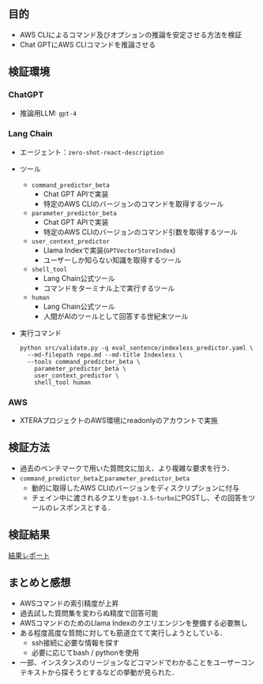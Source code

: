 ## 目的
- AWS CLIによるコマンド及びオプションの推論を安定させる方法を検証
- Chat GPTにAWS CLIコマンドを推論させる

## 検証環境
### ChatGPT
* 推論用LLM: `gpt-4`

### Lang Chain
* エージェント：`zero-shot-react-description`
* ツール
  - `command_predictor_beta`
    * Chat GPT APIで実装
    * 特定のAWS CLIのバージョンのコマンドを取得するツール
  - `parameter_predictor_beta`
    * Chat GPT APIで実装
    * 特定のAWS CLIのバージョンのコマンド引数を取得するツール
  - `user_context_predictor`
    * Llama Indexで実装(`GPTVectorStoreIndex`)
    * ユーザーしか知らない知識を取得するツール
  - `shell_tool`
    * Lang Chain公式ツール
    * コマンドをターミナル上で実行するツール
  - `human`
    * Lang Chain公式ツール
    * 人間がAIのツールとして回答する世紀末ツール

* 実行コマンド
  ```
  python src/validate.py -q eval_sentence/indexless_predictor.yaml \
    --md-filepath repo.md --md-title Indexless \
    --tools command_predictor_beta \
      parameter_predictor_beta \
      user_context_predictor \
      shell_tool human
  ```

### AWS
* XTERAプロジェクトのAWS環境にreadonlyのアカウントで実施

## 検証方法
* 過去のベンチマークで用いた質問文に加え、より複雑な要求を行う．
* `command_predictor_beta`と`parameter_predictor_beta`
  - 動的に取得したAWS CLIのバージョンをディスクリプションに付与
  - チェイン中に渡されるクエリを`gpt-3.5-turbo`にPOSTし、その回答をツールのレスポンスとする．

## 検証結果
[結果レポート](./results/indexless.md)

## まとめと感想
* AWSコマンドの索引精度が上昇
* 過去試した質問集を変わらぬ精度で回答可能
* AWSコマンドのためのLlama Indexのクエリエンジンを整備する必要無し
* ある程度高度な質問に対しても筋道立てて実行しようとしている．
  - ssh接続に必要な情報を探す
  - 必要に応じてbash / pythonを使用
* 一部、インスタンスのリージョンなどコマンドでわかることをユーザーコンテキストから探そうとするなどの挙動が見られた．
